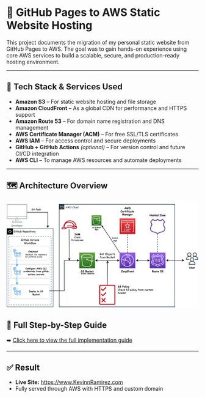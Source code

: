 # 🚀 GitHub Pages to AWS Static Website Hosting

This project documents the migration of my personal static website from GitHub Pages to AWS. The goal was to gain hands-on experience using core AWS services to build a scalable, secure, and production-ready hosting environment.

---

## 🧰 Tech Stack & Services Used

- **Amazon S3** – For static website hosting and file storage
- **Amazon CloudFront** – As a global CDN for performance and HTTPS support
- **Amazon Route 53** – For domain name registration and DNS management
- **AWS Certificate Manager (ACM)** – For free SSL/TLS certificates
- **AWS IAM** – For access control and secure deployments
- **GitHub + GitHub Actions** *(optional)* – For version control and future CI/CD integration
- **AWS CLI** – To manage AWS resources and automate deployments

---

## 🗺️ Architecture Overview
![](Resources/Images/Architecture-Diagram-AWS.png)

## 📘 Full Step-by-Step Guide

➡️ [Click here to view the full implementation guide](./IMPLEMENTATION.md)

---

## ✅ Result

- **Live Site:** https://www.KevinnRamirez.com
- Fully served through AWS with HTTPS and custom domain